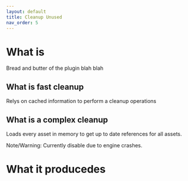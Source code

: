 ```yaml
---
layout: default
title: Cleanup Unused
nav_order: 5
---
```


# What is

Bread and butter of the plugin blah blah

## What is fast cleanup

Relys on cached information to perform a cleanup operations

## What is a complex cleanup

Loads every asset in memory to get up to date references for all assets. 

Note/Warning: Currently disable due to engine crashes.

# What it producedes